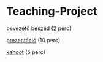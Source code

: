 # Teaching-Project

bevezető beszéd (2 perc)

[prezentáció](https://gamma.app/docs/Software-Testing-Debugging-kair2621to3vnrv) (10 perc)

[kahoot](https://kahoot.it) (5 perc)
